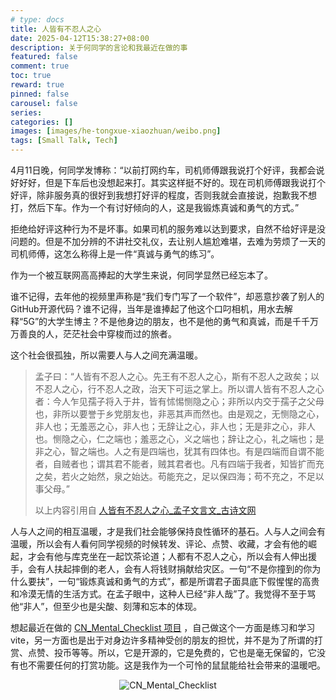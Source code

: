 ```yaml
---
# type: docs 
title: 人皆有不忍人之心
date: 2025-04-12T15:38:27+08:00
description: 关于何同学的言论和我最近在做的事
featured: false
comment: true
toc: true
reward: true
pinned: false
carousel: false
series:
categories: []
images: [images/he-tongxue-xiaozhuan/weibo.png]
tags: [Small Talk, Tech]
---
```


4月11日晚，何同学发博称：“以前打网约车，司机师傅跟我说打个好评，我都会说好好好，但是下车后也没想起来打。其实这样挺不好的。现在司机师傅跟我说打个好评，除非服务真的很好到我想打好评的程度，否则我就会直接说，抱歉我不想打，然后下车。作为一个有讨好倾向的人，这是我锻炼真诚和勇气的方式。”

拒绝给好评这种行为不是坏事。如果司机的服务难以达到要求，自然不给好评是没问题的。但是不加分辨的不讲社交礼仪，去让别人尴尬难堪，去难为劳烦了一天的司机师傅，这怎么称得上是一件“真诚与勇气的练习”。

作为一个被互联网高高捧起的大学生来说，何同学显然已经忘本了。

谁不记得，去年他的视频里声称是“我们专门写了一个软件”，却恶意抄袭了别人的GitHub开源代码？谁不记得，当年是谁捧起了他这个口叼相机，用水去解释“5G”的大学生博主？不是他身边的朋友，也不是他的勇气和真诚，而是千千万万善良的人，茫茫社会中穿梭而过的旅者。

这个社会很孤独，所以需要人与人之间充满温暖。

> 孟子曰：“人皆有不忍人之心。先王有不忍人之心，斯有不忍人之政矣；以不忍人之心，行不忍人之政，治天下可运之掌上。所以谓人皆有不忍人之心者：今人乍见孺子将入于井，皆有怵惕恻隐之心；非所以内交于孺子之父母也，非所以要誉于乡党朋友也，非恶其声而然也。由是观之，无恻隐之心，非人也；无羞恶之心，非人也；无辞让之心，非人也；无是非之心，非人也。恻隐之心，仁之端也；羞恶之心，义之端也；辞让之心，礼之端也；是非之心，智之端也。人之有是四端也，犹其有四体也。有是四端而自谓不能者，自贼者也；谓其君不能者，贼其君者也。凡有四端于我者，知皆扩而充之矣，若火之始然，泉之始达。苟能充之，足以保四海；苟不充之，不足以事父母。”
>
> 以上内容引用自 [人皆有不忍人之心_孟子文言文_古诗文网](https://www.gushiwen.cn/shiwenv_a2e7b92926c0.aspx)

人与人之间的相互温暖，才是我们社会能够保持良性循环的基石。人与人之间会有温暖，所以会有人看何同学视频的时候转发、评论、点赞、收藏，才会有他的崛起，才会有他与库克坐在一起饮茶论道；人都有不忍人之心，所以会有人伸出援手，会有人扶起摔倒的老人，会有人将钱财捐献给灾区。一句“不是你撞到的你为什么要扶”，一句“锻炼真诚和勇气的方式”，都是所谓君子面具底下假惺惺的高贵和冷漠无情的生活方式。在孟子眼中，这种人已经“非人哉”了。我觉得不至于骂他“非人”，但至少也是尖酸、刻薄和忘本的体现。

想起最近在做的 [CN_Mental_Checklist 项目](https://coconut-aero.github.io/cn-mental-checklist/) ，自己做这个一方面是练习和学习vite，另一方面也是出于对身边许多精神受创的朋友的担忧，并不是为了所谓的打赏、点赞、投币等等。所以，它是开源的，它是免费的，它也是毫无保留的，它没有也不需要任何的打赏功能。这是我作为一个可怜的鼠鼠能给社会带来的温暖吧。

<p align="center">
  <img src="https://coconut-aero.github.io/images/he-tongxue-xiaozhuan/cn-mental-checklist.png" alt="CN_Mental_Checklist">
</p>
